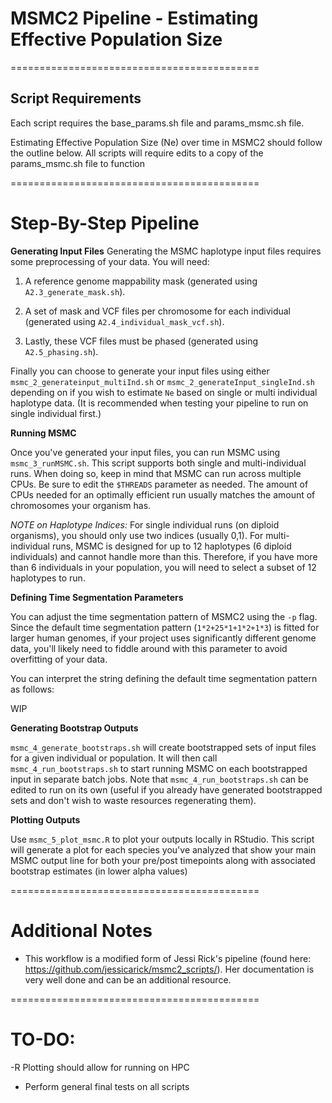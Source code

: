 # MSMC2 Pipeline - Estimating Effective Population Size
===========================================
## Script Requirements
Each script requires the base_params.sh file and params_msmc.sh file.

Estimating Effective Population Size (Ne) over time in MSMC2 should follow the outline below. All scripts will require edits to a copy of the params_msmc.sh file to function

===========================================
# Step-By-Step Pipeline

**Generating Input Files**
Generating the MSMC haplotype input files requires some preprocessing of your data. You will need:

1) A reference genome mappability mask (generated using `A2.3_generate_mask.sh`).

2) A set of mask and VCF files per chromosome for each individual (generated using `A2.4_individual_mask_vcf.sh`). 

3) Lastly, these VCF files must be phased (generated using `A2.5_phasing.sh`).

Finally you can choose to generate your input files using either `msmc_2_generateinput_multiInd.sh` or `msmc_2_generateInput_singleInd.sh` depending on if you wish to estimate `Ne` based on single or multi individual haplotype data. (It is recommended when testing your pipeline to run on single individual first.)


**Running MSMC**

Once you've generated your input files, you can run MSMC using `msmc_3_runMSMC.sh`. This script supports both single and multi-individual runs. When doing so, keep in mind that MSMC can run across multiple CPUs. Be sure to edit the `$THREADS` parameter as needed. The amount of CPUs needed for an optimally efficient run usually matches the amount of chromosomes your organism has.

*NOTE on Haplotype Indices:* For single individual runs (on diploid organisms), you should only use two indices (usually 0,1). For multi-individual runs, MSMC is designed for up to 12 haplotypes (6 diploid individuals) and cannot handle more than this. Therefore, if you have more than 6 individuals in your population, you will need to select a subset of 12 haplotypes to run.

**Defining Time Segmentation Parameters**

You can adjust the time segmentation pattern of MSMC2 using the `-p` flag. Since the default time segmentation pattern (`1*2+25*1+1*2+1*3`) is fitted for larger human genomes, if your project uses significantly different genome data, you'll likely need to fiddle around with this parameter to avoid overfitting of your data.

You can interpret the string defining the default time segmentation pattern as follows:

WIP

**Generating Bootstrap Outputs**

`msmc_4_generate_bootstraps.sh` will create bootstrapped sets of input files for a given individual or population. It will then call `msmc_4_run_bootstraps.sh` to start running MSMC on each bootstrapped input in separate batch jobs. Note that `msmc_4_run_bootstraps.sh` can be edited to run on its own (useful if you already have generated bootstrapped sets and don't wish to waste resources regenerating them).

**Plotting Outputs**

Use `msmc_5_plot_msmc.R` to plot your outputs locally in RStudio. This script will generate a plot for each species you've analyzed that show your main MSMC output line for both your pre/post timepoints along with associated bootstrap estimates (in lower alpha values)


===========================================
# Additional Notes

- This workflow is a modified form of Jessi Rick's pipeline (found here: https://github.com/jessicarick/msmc2_scripts/). Her documentation is very well done and can be an additional resource.

===========================================


# TO-DO:

-R Plotting should allow for running on HPC

- Perform general final tests on all scripts 
